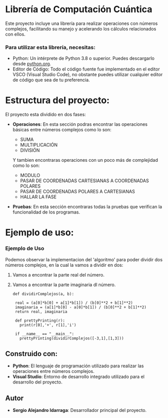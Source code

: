 # Librería de Computación Cuántica
Este proyecto incluye una librería para realizar operaciones con números complejos, facilitando su manejo y acelerando los cálculos relacionados con ellos.

### Para utilizar esta librería, necesitas:
- Python: Un intérprete de Python 3.8 o superior. Puedes descargarlo desde [python.org](https://www.python.org/).
- Editor de Código: Todo el código fuente fue implementado en el editor VSCO (Visual Studio Code), no obstante puedes utilizar cualquier editor de código que sea de tu preferencia.
  
# Estructura del proyecto:
El proyecto esta dividido en dos fases: 
- **Operaciones**:
    En esta sección podras encontrar las operaciones básicas entre números complejos como lo son:
  
    - SUMA
    - MULTIPLICACIÓN
    - DIVISIÓN
      
    Y tambien encontraras operaciones con un poco más de complejidad como lo son:
  
    - MODULO
    - PASAR DE COORDENADAS CARTESIANAS A COORDENADAS POLARES
    - PASAR DE COORDENADAS POLARES A CARTESIANAS
    - HALLAR LA FASE
      
- **Pruebas**: En esta sección encontraras todas la pruebas que verifican la funcionalidad de los programas.

# Ejemplo de uso:

### Ejemplo de Uso

  
  Podemos observar la implementacion del 'algoritmo' para poder dividir dos números complejos, en la cual la vamos a dividir en dos:
  1. Vamos a encontrar la parte real del número.
  2. Vamos a encontrar la parte imaginaria dl número.
    
    
         def dividirComplejos(a, b):
      
          real = (a[0]*b[0] + a[1]*b[1]) / (b[0]**2 + b[1]**2)
          imaginaria = (a[1]*b[0] - a[0]*b[1]) / (b[0]**2 + b[1]**2)
          return real, imaginaria
      
          def prettyPrinting(r):
            print(r[0],'+', r[1],'i')
        
          if __name__ == "__main__":
            prettyPrinting(dividirComplejos([-3,1],[1,3]))

            
## Construido con:

- **Python**: El lenguaje de programación utilizado para realizar las operaciones entre números complejos.
- **Visual Studio**: Entorno de desarrollo integrado utilizado para el desarrollo del proyecto.
## Autor

- **Sergio Alejandro Idarraga**: Desarrollador principal del proyecto.
